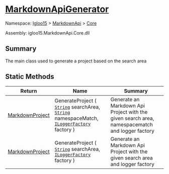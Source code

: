 # [MarkdownApiGenerator](./MarkdownApiGenerator.md)

Namespace: [Igloo15]() > [MarkdownApi]() > [Core](./README.md)

Assembly: igloo15.MarkdownApi.Core.dll

## Summary
The main class used to generate a project based on the search area

## Static Methods

| Return | Name | Summary | 
| --- | --- | --- | 
| [MarkdownProject](./MarkdownItems/MarkdownProject.md) | GenerateProject ( [`String`](https://docs.microsoft.com/en-us/dotnet/api/System.String) searchArea, [`String`](https://docs.microsoft.com/en-us/dotnet/api/System.String) namespaceMatch, [`ILoggerFactory`](./MarkdownApiGenerator.md) factory ) | Generate an Markdown Api Project with the given search area, namespacematch and logger factory | 
| [MarkdownProject](./MarkdownItems/MarkdownProject.md) | GenerateProject ( [`String`](https://docs.microsoft.com/en-us/dotnet/api/System.String) searchArea, [`ILoggerFactory`](./MarkdownApiGenerator.md) factory ) | Generate an Markdown Api Project with the given search area and logger factory | 


